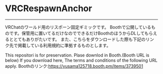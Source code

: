 # VRCRespawnAnchor
-----
VRChatのワールド用のリスポーン固定ギミックです。
Boothで公開しているものです。保管用に置いてるだけなのでできるだけBoothのほうからDLしてもらえるととてもありがたいです。
また、こちらをダウンロードした際も下記のリンク先で掲載している利用規約に準拠するものとします。

This repositori is for preservation. Plase downlod in Booth.(Booth URL is below)
If you download here, The terms and conditions of the following URL apply.
Boothのリンク:https://yusama125718.booth.pm/items/3739501
